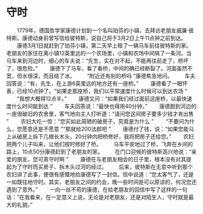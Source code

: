 # 守时
　　1779年，德国哲学家康德计划到一个名叫珀芬的小镇，去拜访老朋友威廉·彼特斯。康德动身前曾写信给彼特斯，说自己将于3月2日上午11点钟之前到达。 
　　康德3月1日就赶到了珀芬小镇，第二天早上租了一辆马车前往彼特斯的家。老朋友的家住在离小镇12英里远的一个农场里，小镇和农场中间隔了一条河。当马车来到河边时，细心的车夫说：“先生，实在对不起，不能再往前走了，桥坏了，很危险。” 
　　康德下了马车，看了看桥，中间的确已经断裂了。河面虽然不宽，但水很深，而且结了冰。 
　　“附近还有别的桥吗 ”康德焦急地问。 
　　车夫回答说：“有，先生，在上游6英里远的地方还有一座桥。” 
　　康德看了一眼怀表，已经10点钟了。“如果走那座桥，我们以平常速度什么时候可以到达农场 ” 
　　“我想大概得12点半。” 
　　康德又问：“如果我们经过面前这座桥，以最快速度什么时间能到达 ” 
　　车夫回答说：“最快也得用40分钟。” 
　　康德跑到河边的一座很破旧的农舍里，客气地向主人打听道：“请问您这间房子要多少钱才肯出售 ” 
　　农妇大吃一惊：“您买如此简陋的破房子，究竟是为什么 ” 
　　“不要问为什么，您愿意还是不愿意 ”“那就给200法郎吧 ” 
　　康德付了钱，说：“如果您能马上从破房上拆下几根长木头，20分钟内把桥修好，我将把房子还给您。” 
　　农妇把两个儿子叫来，让他们按时修好了桥。 
　　马车平安地过了桥，飞奔在乡间的路上，10点50分康德赶到了老朋友的家。 
　　在门口迎候的彼特斯高兴地说：“亲爱的朋友，您可真守时啊 ” 
　　康德在与老朋友相会的日子里，根本没有对其提起为了守时而买房子、拆木头过河的经过。 
　　后来，彼特斯在无意中听到那个农妇讲了此事，便很有感慨地给康德写了一封信。信中说道：“您太客气了，还是一如既往地守时。其实，老朋友之间的约会，晚一些时间是可以原谅的，何况您还遇到了意外。” 
　　一向一丝不苟的康德，在给老朋友的回信中写了这样的一句话：“在我看来，在一定意义上说，无论是对老朋友，还是对陌生人，守时就是最大的礼貌。”
 